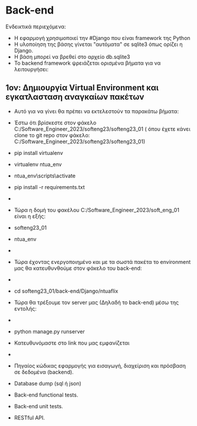 # Back-end



Ενδεικτικά περιεχόμενα:

- Η εφαρμογή χρησιμοποιεί την #Django που είναι framework της Python
- Η υλοποίηση της βάσης γίνεται "αυτόματα" σε sqlite3 όπως ορίζει η Django.
- Η βάση μπορεί να βρεθεί στο αρχείο db.sqlite3
- Το backend framework ψρειάζεται ορισμένα βήματα για να λειτουργήσει:
## 1ον: Δημιουργία Virtual Environment και εγκατλασταση αναγκαίων πακέτων
-  Αυτό για να γίνει θα πρέπει να εκτελεστούν τα παρακάτω βήματα:
-  Έστω ότι βρίσκεστε στον φάκελο C:/Software_Engineer_2023/softeng23/softeng23_01 ( όπου έχετε κάνει clone το git repo στον φάκελο: C:/Software_Engineer_2023/softeng23/softeng23_01)

-  pip install virtualenv
-  virtualenv ntua_env
-  ntua_env\scripts\activate  
-  pip install -r requirements.txt
-  
-  Τώρα η δομή του φακέλου C:/Software_Engineer_2023/soft_eng_01 είναι η εξής:
-   softeng23_01 
-   ntua_env
-   
-   Τώρα έχοντας ενεργοποιημένο και με τα σωστά πακέτα το environment μας θα κατευθυνθούμε στον φάκελο του back-end:
-   
-   cd softeng23_01/back-end/Django/ntuaflix
-   Τώρα θα τρέξουμε τον server μας (Δηλαδή το back-end) μέσω της εντολής:
-   
-   python manage.py runserver
-   Κατευθυνόμαστε στο link που μας εμφανίζεται
-   



- Πηγαίος κώδικας εφαρμογής για εισαγωγή, διαχείριση και
  πρόσβαση σε δεδομένα (backend).
- Database dump (sql ή json)
- Back-end functional tests.
- Back-end unit tests.
- RESTful API.

